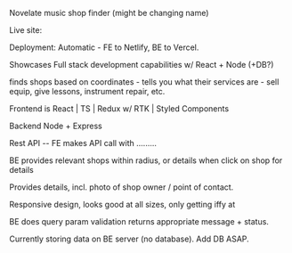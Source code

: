 Novelate music shop finder (might be changing name)

Live site:  <URL>

Deployment:  Automatic - FE to Netlify, BE to Vercel.

Showcases Full stack development capabilities w/ React + Node (+DB?)

finds shops based on coordinates - tells you what their services are - sell equip, give lessons, instrument repair, etc.

Frontend is React | TS | Redux w/ RTK | Styled Components

Backend Node + Express

Rest API -- FE makes API call with .........

BE provides relevant shops within radius, or details when click on shop for details

Provides details, incl. photo of shop owner / point of contact.

Responsive design, looks good at all sizes, only getting iffy at <pixel size>

BE does query param validation returns appropriate message + status.

Currently storing data on BE server (no database).  Add DB ASAP.
